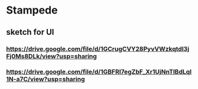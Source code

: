 # Stampede

## sketch for UI

### https://drive.google.com/file/d/1GCrugCVY28PyvVWzkqtdl3jFj0Ms8DLk/view?usp=sharing

### https://drive.google.com/file/d/1GBFRI7egZbF_Xr1UjNnTlBdLqI1N-a7C/view?usp=sharing
